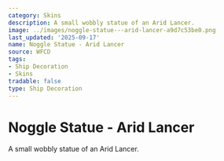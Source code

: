 ```yaml
---
category: Skins
description: A small wobbly statue of an Arid Lancer.
image: ../images/noggle-statue---arid-lancer-a9d7c53be0.png
last_updated: '2025-09-17'
name: Noggle Statue - Arid Lancer
source: WFCD
tags:
- Ship Decoration
- Skins
tradable: false
type: Ship Decoration
---
```


# Noggle Statue - Arid Lancer

A small wobbly statue of an Arid Lancer.

